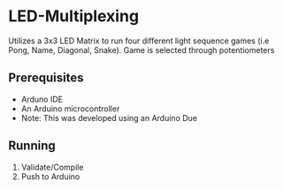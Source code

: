 # LED-Multiplexing

Utilizes a 3x3 LED Matrix to run four different light sequence games (i.e Pong, Name, Diagonal, Snake). Game is selected through potentiometers

## Prerequisites 

- Arduno IDE
- An Arduino microcontroller
- Note: This was developed using an Arduino Due


## Running

1. Validate/Compile
2. Push to Arduino
